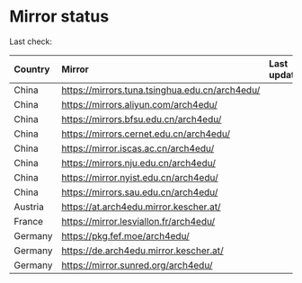 <script src="./time.js"></script>
# Mirror status
Last check: <script type="text/javascript">localize(1705155351.4486582);</script>

|Country|Mirror|Last update|
|:------|:-----|:----------|
|China|https://mirrors.tuna.tsinghua.edu.cn/arch4edu/|<script type="text/javascript">localize(1705127471);</script>|
|China|https://mirrors.aliyun.com/arch4edu/|<script type="text/javascript">localize(1705127471);</script>|
|China|https://mirrors.bfsu.edu.cn/arch4edu/|<script type="text/javascript">localize(1705127471);</script>|
|China|https://mirrors.cernet.edu.cn/arch4edu/|<script type="text/javascript">localize(1705127471);</script>|
|China|https://mirror.iscas.ac.cn/arch4edu/|<script type="text/javascript">localize(1705127471);</script>|
|China|https://mirrors.nju.edu.cn/arch4edu/|<script type="text/javascript">localize(1705084969);</script>|
|China|https://mirror.nyist.edu.cn/arch4edu/|<script type="text/javascript">localize(1705127471);</script>|
|China|https://mirrors.sau.edu.cn/arch4edu/|<script type="text/javascript">localize(1705127471);</script>|
|Austria|https://at.arch4edu.mirror.kescher.at/|<script type="text/javascript">localize(1705127471);</script>|
|France|https://mirror.lesviallon.fr/arch4edu/|<script type="text/javascript">localize(1705127471);</script>|
|Germany|https://pkg.fef.moe/arch4edu/|<script type="text/javascript">localize(1705127471);</script>|
|Germany|https://de.arch4edu.mirror.kescher.at/|<script type="text/javascript">localize(1705127471);</script>|
|Germany|https://mirror.sunred.org/arch4edu/|<script type="text/javascript">localize(1705127471);</script>|

<script src="./tablefilter/tablefilter.js"></script>
<script src="./table.js"></script>